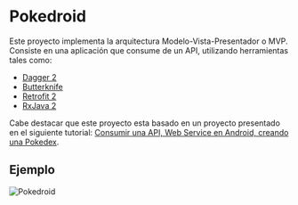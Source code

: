 # Pokedroid

Este proyecto implementa la arquitectura Modelo-Vista-Presentador o MVP. Consiste en una aplicación que consume de un API, utilizando herramientas tales como:

- [Dagger 2](https://github.com/google/dagger) 
- [Butterknife](http://jakewharton.github.io/butterknife/) 
- [Retrofit 2](http://square.github.io/retrofit/) 
- [RxJava 2](https://github.com/ReactiveX/RxJava)

Cabe destacar que este proyecto esta basado en un proyecto presentado en el siguiente tutorial: [Consumir una API, Web Service en Android, creando una Pokedex](https://www.youtube.com/watch?v=xQn8u4Htib4&t=555s).

## Ejemplo

![Pokedroid](https://github.com/jatempa/Pokedroid/blob/master/pokedroid.gif  "Pokedroid")
